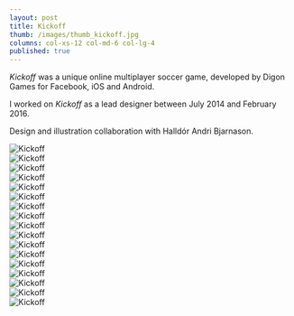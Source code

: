 ```yaml
---
layout: post
title: Kickoff
thumb: /images/thumb_kickoff.jpg
columns: col-xs-12 col-md-6 col-lg-4
published: true
---
```


*Kickoff* was a unique online multiplayer soccer game, developed by Digon Games for Facebook, iOS and Android.

I worked on *Kickoff* as a lead designer between July 2014 and February 2016.

<!--more-->

Design and illustration collaboration with Halldór Andri Bjarnason.

<div><img src="/images/kickoff1.jpg" alt="Kickoff"></div>

<div><img src="/images/kickoff2.jpg" alt="Kickoff"></div>

<div><img src="/images/kickoff3.jpg" alt="Kickoff"></div>

<div><img src="/images/kickoff4.jpg" alt="Kickoff"></div>

<div><img src="/images/kickoff5.jpg" alt="Kickoff"></div>

<div><img src="/images/kickoff6.jpg" alt="Kickoff"></div>

<div><img src="/images/kickoff7.jpg" alt="Kickoff"></div>

<div><img src="/images/kickoff8.jpg" alt="Kickoff"></div>

<div><img src="/images/kickoff9.jpg" alt="Kickoff"></div>

<div><img src="/images/kickoff10.jpg" alt="Kickoff"></div>

<div><img src="/images/kickoff11.jpg" alt="Kickoff"></div>

<div><img src="/images/kickoff12.jpg" alt="Kickoff"></div>

<div><img src="/images/kickoff13.jpg" alt="Kickoff"></div>

<div><img src="/images/kickoff14.jpg" alt="Kickoff"></div>

<div><img src="/images/kickoff15.jpg" alt="Kickoff"></div>

<div><img src="/images/kickoff16.jpg" alt="Kickoff"></div>

<div><img src="/images/kickoff17.jpg" alt="Kickoff"></div>
